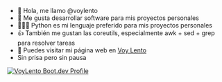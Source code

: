 - 👋 Hola, me llamo @voylento
- 👀 Me gusta desarrollar software para mis proyectos personales
- 👷🏼‍♂️ Python es mi lenguaje preferido para mis proyectos personales
- 👍 También me gustan las coreutils, especialmente awk + sed + grep para resolver tareas
- 🔗 Puedes visitar mi página web en [Voy Lento](https://www.voylento.com)
- Sin prisa pero sin pausa

[![VoyLento Boot.dev Profile](https://api.boot.dev/v1/users/public/a7eb9164-ba88-4bee-80f3-fb1289ed9a7e/thumbnail)](https://www.boot.dev/u/voylento)


<!---
voylento/voylento is a ✨ special ✨ repository because its `README.md` (this file) appears on your GitHub profile.
You can click the Preview link to take a look at your changes.
--->
